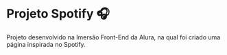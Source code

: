 # Projeto Spotify 🎧
Projeto desenvolvido na Imersão Front-End da Alura, na qual foi criado uma página inspirada no Spotify. 
